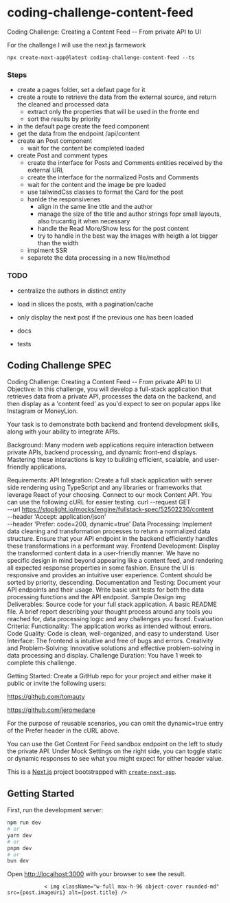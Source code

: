# coding-challenge-content-feed
Coding Challenge: Creating a Content Feed -- From private API to UI


For the challenge I will use the next.js farmework

````
npx create-next-app@latest coding-challenge-content-feed --ts
````

### Steps

 - create a pages folder, set a defaut page for it
 - create a route to retrieve the data from the external source, and return the cleaned and processed data
    - extract only the properties that will be used in the fronte end
    - sort the results by priority
 - in the default page create the feed component
  - get the data from the endpoint /api/content
 - create an Post component
   - wait for the content be completed loaded
 - create Post and comment types
    - create the interface for Posts and Comments entities received by the external URL
    - create the interface for the normalized Posts and Comments 
    - wait for the content and the image be pre loaded
    - use tailwindCss classes to format the Card for the post
    - hanlde the responsivenes
        - align in the same line title and the author
        - manage the size of the title and author strings fopr small layouts, also trucantig it when necessary
        - handle the Read More/Show less for the post content
        - try to handle in the best way the images with heigth a lot bigger than the width
    - implment  SSR
    - separete the data processing in a new file/method
    

### TODO
 - centralize the authors in distinct entity
 - load in slices the posts, with a pagination/cache
 - only display the next post if the previous one has been loaded

 - docs
 - tests



    
## Coding Challenge SPEC

Coding Challenge: Creating a Content Feed -- From private API to UI
Objective:
In this challenge, you will develop a full-stack application that retrieves data from a private API, processes the data on the backend, and then display as a 'content feed' as you'd expect to see on popular apps like Instagram or MoneyLion.

Your task is to demonstrate both backend and frontend development skills, along with your ability to integrate APIs.

Background:
Many modern web applications require interaction between private APIs, backend processing, and dynamic front-end displays. Mastering these interactions is key to building efficient, scalable, and user-friendly applications.

Requirements:
API Integration:
Create a full stack application with server side rendering using TypeScript and any libraries or frameworks that leverage React of your choosing.
Connect to our mock Content API. You can use the following cURL for easier testing.
curl --request GET \
--url https://stoplight.io/mocks/engine/fullstack-spec/52502230/content \
--header 'Accept: application/json' \
--header 'Prefer: code=200, dynamic=true'
Data Processing:
Implement data cleaning and transformation processes to return a normalized data structure.
Ensure that your API endpoint in the backend efficiently handles these transformations in a performant way.
Frontend Development:
Display the transformed content data in a user-friendly manner. We have no specific design in mind beyond appearing like a content feed, and rendering all expected response properties in some fashion.
Ensure the UI is responsive and provides an intuitive user experience.
Content should be sorted by priority, descending.
Documentation and Testing:
Document your API endpoints and their usage.
Write basic unit tests for both the data processing functions and the API endpoint.
Sample Design
img
Deliverables:
Source code for your full stack application.
A basic README file.
A brief report describing your thought process around any tools you reached for, data processing logic and any challenges you faced.
Evaluation Criteria:
Functionality: The application works as intended without errors.
Code Quality: Code is clean, well-organized, and easy to understand.
User Interface: The frontend is intuitive and free of bugs and errors.
Creativity and Problem-Solving: Innovative solutions and effective problem-solving in data processing and display.
Challenge Duration:
You have 1 week to complete this challenge.

Getting Started:
Create a GitHub repo for your project and either make it public or invite the following users:

https://github.com/tomauty

https://github.com/jeromedane

For the purpose of reusable scenarios, you can omit the dynamic=true entry of the Prefer header in the cURL above.

You can use the Get Content For Feed sandbox endpoint on the left to study the private API. Under Mock Settings on the right side, you can toggle static or dynamic responses to see what you might expect for either header value.








This is a [Next.js](https://nextjs.org/) project bootstrapped with [`create-next-app`](https://github.com/vercel/next.js/tree/canary/packages/create-next-app).

## Getting Started

First, run the development server:

```bash
npm run dev
# or
yarn dev
# or
pnpm dev
# or
bun dev
```

Open [http://localhost:3000](http://localhost:3000) with your browser to see the result.


                < img className="w-full max-h-96 object-cover rounded-md" src={post.imageUri} alt={post.title} />
